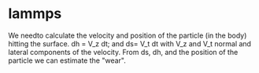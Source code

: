 # lammps
We needto calculate the velocity and position of the particle (in the body) hitting 
the surface.
dh = V_z dt; and ds= V_t dt
with V_z and V_t normal and lateral components of the velocity. 
From ds, dh, and the position of the particle we can estimate the "wear".
